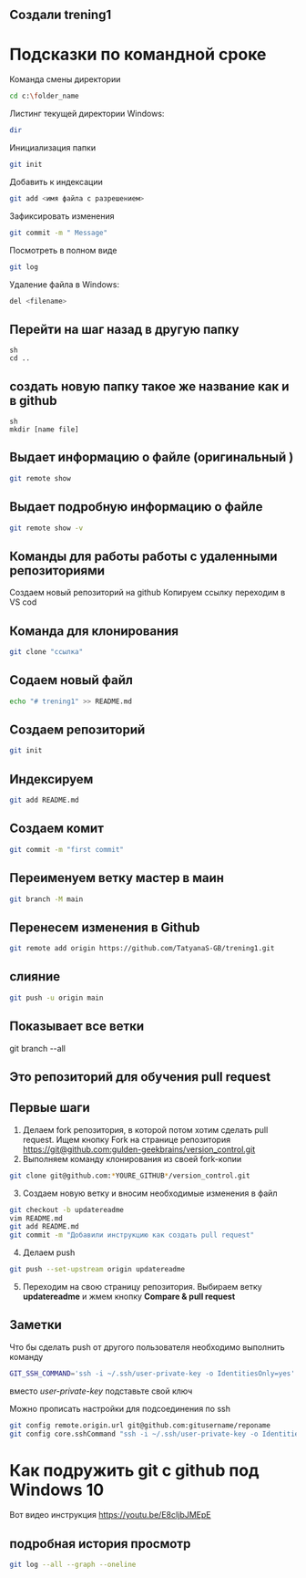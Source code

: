 ﻿## Создали trening1

# Подсказки по командной сроке

Команда смены директории
```sh
cd c:\folder_name
```

Листинг текущей директории
Windows:
```sh
dir
```
Инициализация папки
```sh
git init
```
Добавить к индексации
```sh
git add <имя файла с разрешением>
```
Зафиксировать изменения
```sh
git commit -m " Message"
```
Посмотреть в полном виде
```sh
git log
```

Удаление файла в Windows:
```sh
del <filename> 
```


## Перейти на шаг назад в другую папку
```
sh
cd ..
```

## создать новую папку такое же название как и в github
```
sh
mkdir [name file]
```

## Выдает информацию о файле (оригинальный )
```sh
git remote show
```
##  Выдает подробную информацию о файле
```sh
git remote show -v
```

 
## Команды для работы работы с удаленными репозиториями
Создаем новый репозиторий на github
Копируем ссылку 
переходим в VS cod
## Команда для клонирования 
``` sh
git clone "ссылка"
```

## Содаем новый файл
``` sh
echo "# trening1" >> README.md
```
 ## Создаем репозиторий
``` sh
git init
```
## Индексируем
``` sh
git add README.md
```
## Создаем комит
``` sh
git commit -m "first commit"
```
## Переименуем ветку мастер в маин
``` sh
git branch -M main
```
## Перенесем изменения в Github
``` sh
git remote add origin https://github.com/TatyanaS-GB/trening1.git
```
## слияние
``` sh
git push -u origin main
```
## Показывает все ветки
 git branch --all

## Это репозиторий для обучения pull request

## Первые шаги

1. Делаем fork репозитория, в которой потом хотим сделать pull request. Ищем кнопку Fork на странице репозитория <https://git@github.com:gulden-geekbrains/version_control.git>
2. Выполняем команду клонирования из своей fork-копии
```sh
git clone git@github.com:*YOURE_GITHUB*/version_control.git
```
3. Создаем новую ветку и вносим необходимые изменения в файл
```sh
git checkout -b updatereadme
vim README.md
git add README.md
git commit -m "Добавили инструкцию как создать pull request"
```
4. Делаем push  
```sh
git push --set-upstream origin updatereadme
```
5. Переходим на свою страницу репозитория. Выбираем ветку **updatereadme** и жмем кнопку **Compare & pull request**

## Заметки

Что бы сделать push от другого пользователя необходимо выполнить команду
```sh
GIT_SSH_COMMAND='ssh -i ~/.ssh/user-private-key -o IdentitiesOnly=yes' git push git@github.com:gulden-geekbrains/version_control.git
```

вместо *user-private-key* подставьте свой ключ

Можно прописать настройки для подсоединения по ssh
```sh
git config remote.origin.url git@github.com:gitusername/reponame
git config core.sshCommand "ssh -i ~/.ssh/user-private-key -o IdentitiesOnly=yes"
```
# Как подружить git с github под Windows 10

Вот видео инструкция https://youtu.be/E8cIjbJMEpE

##   подробная история просмотр
``` sh
git log --all --graph --oneline
```



